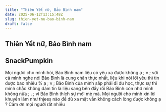 ```yaml
---
title: "Thiên Yết nữ, Bảo Bình nam"
date: 2025-06-12T13:15:48Z
slug: thien-yet-nu-bao-binh-nam
draft: false
---
```


## Thiên Yết nữ, Bảo Bình nam

## SnackPumpkin

Mọi người cho mình hỏi, Bảo Bình nam liệu có yêu xa được không ạ ; v ; với cả mình nghe nói Bảo Bình là cung chân thực nhất, liệu khi nói lời yêu thì tin được bao nhiêu % ạ ; v ;
Bảo Bình của mình sắp phải đi du học, thực sự thì mình chắc không dám tin là liệu sang bên đấy rồi Bảo Bình còn nhớ mình không nữa ; . ; vì Bảo Bình thích sự mới mẻ mà. Mọi người cho mình xin lời khuyên làm như thjees nào để dù xa mặt vẫn không cách lòng được không ạ ?
Cảm ơn mọi người rất nhiều
